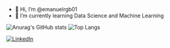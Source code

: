 - 👋 Hi, I’m @emanuelrgb01
- 🌱 I’m currently learning Data Science and Machine Learning 


![Anurag's GitHub stats](https://github-readme-stats.vercel.app/api?username=emanuelrgb01&count_private=true&show_icons=true&theme=aura)
![Top Langs](https://github-readme-stats.vercel.app/api/top-langs/?username=emanuelrgb01&layout=compact&theme=aura&langs_count=6)

[![LinkedIn](https://img.shields.io/badge/LinkedIn-0077B5?style=for-the-badge&logo=linkedin&logoColor=white)](https://www.linkedin.com/in/emanuelrgb/)

<!---
emanuelrgb01/emanuelrgb01 is a ✨ special ✨ repository because its `README.md` (this file) appears on your GitHub profile.
You can click the Preview link to take a look at your changes.
--->
